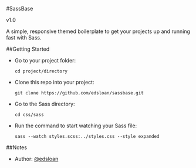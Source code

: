 #SassBase

v1.0

A simple, responsive themed boilerplate to get your projects up and running fast with Sass.

##Getting Started

-  Go to your project folder: 
   
   `cd project/directory`
-  Clone this repo into your project:

   `git clone https://github.com/edsloan/sassbase.git`
-  Go to the Sass directory:

   `cd css/sass`
-  Run the command to start watching your Sass file:

   `sass --watch styles.scss:../styles.css --style expanded`

##Notes

-  Author: [@edsloan](https://twitter.com/edsloandev)
